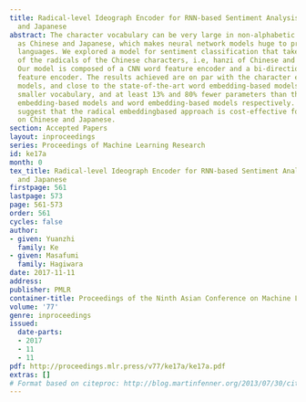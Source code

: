 ```yaml
---
title: Radical-level Ideograph Encoder for RNN-based Sentiment Analysis of Chinese
  and Japanese
abstract: The character vocabulary can be very large in non-alphabetic languages such
  as Chinese and Japanese, which makes neural network models huge to process such
  languages. We explored a model for sentiment classification that takes the embeddings
  of the radicals of the Chinese characters, i.e, hanzi of Chinese and kanji of Japanese.
  Our model is composed of a CNN word feature encoder and a bi-directional RNN document
  feature encoder. The results achieved are on par with the character embedding-based
  models, and close to the state-of-the-art word embedding-based models, with 90%
  smaller vocabulary, and at least 13% and 80% fewer parameters than the character
  embedding-based models and word embedding-based models respectively. The results
  suggest that the radical embeddingbased approach is cost-effective for machine learning
  on Chinese and Japanese.
section: Accepted Papers
layout: inproceedings
series: Proceedings of Machine Learning Research
id: ke17a
month: 0
tex_title: Radical-level Ideograph Encoder for RNN-based Sentiment Analysis of Chinese
  and Japanese
firstpage: 561
lastpage: 573
page: 561-573
order: 561
cycles: false
author:
- given: Yuanzhi
  family: Ke
- given: Masafumi
  family: Hagiwara
date: 2017-11-11
address: 
publisher: PMLR
container-title: Proceedings of the Ninth Asian Conference on Machine Learning
volume: '77'
genre: inproceedings
issued:
  date-parts:
  - 2017
  - 11
  - 11
pdf: http://proceedings.mlr.press/v77/ke17a/ke17a.pdf
extras: []
# Format based on citeproc: http://blog.martinfenner.org/2013/07/30/citeproc-yaml-for-bibliographies/
---
```

